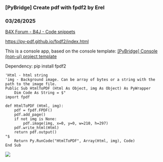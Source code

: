 ### [PyBridge] Create pdf with fpdf2 by Erel
### 03/26/2025
[B4X Forum - B4J - Code snippets](https://www.b4x.com/android/forum/threads/166313/)

<https://py-pdf.github.io/fpdf2/index.html>  
  
This is a console app, based on the console template: [[PyBridge] Console (non-ui) project template](https://www.b4x.com/android/forum/threads/166094/#content)   
  
Dependency: pip install fpdf2  

```B4X
'Html - html string  
'img - Background image. Can be array of bytes or a string with the path to the image file.  
Public Sub HtmlToPDF (Html As Object, img As Object) As PyWrapper  
    Dim Code As String = $"  
import fpdf  
  
def HtmlToPDF (Html, img):  
    pdf = fpdf.FPDF()  
    pdf.add_page()  
    if not img is None:  
        pdf.image(img, x=0, y=0, w=210, h=297)  
    pdf.write_html(Html)  
    return pdf.output()  
"$  
    Return Py.RunCode("HtmlToPDF", Array(Html, img), Code)  
End Sub
```

  
  
![](https://www.b4x.com/android/forum/attachments/162922)